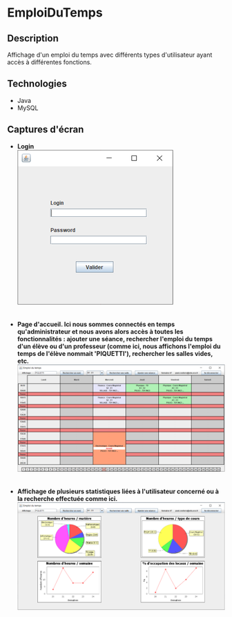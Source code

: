 # EmploiDuTemps
## Description
Affichage d'un emploi du temps avec différents types d'utilisateur ayant accès à différentes fonctions.
## Technologies
* Java
* MySQL
## Captures d'écran
* <b>Login</b><br/>
![alt text](https://github.com/Paulcou/projets-ecole/blob/main/images/LoginEdt.PNG?raw=true "Login")<br/><br/><br/>
* <b>Page d'accueil. Ici nous sommes connectés en temps qu'administrateur et nous avons alors accès à toutes les fonctionnalités : ajouter une séance, rechercher 
l'emploi du temps d'un élève ou d'un professeur (comme ici, nous affichons l'emploi du temps de l'élève nommait 'PIQUETTI'), rechercher les salles vides, etc.</b><br/>
![alt text](https://github.com/Paulcou/projets-ecole/blob/main/images/EdtEdt.PNG?raw=true "EDT")<br/><br/><br/>
* <b>Affichage de plusieurs statistiques liées à l'utilisateur concerné ou à la recherche effectuée comme ici.</b><br/>
![alt text](https://github.com/Paulcou/projets-ecole/blob/main/images/StatsEDT.PNG?raw=true "Statistiques")<br/>
